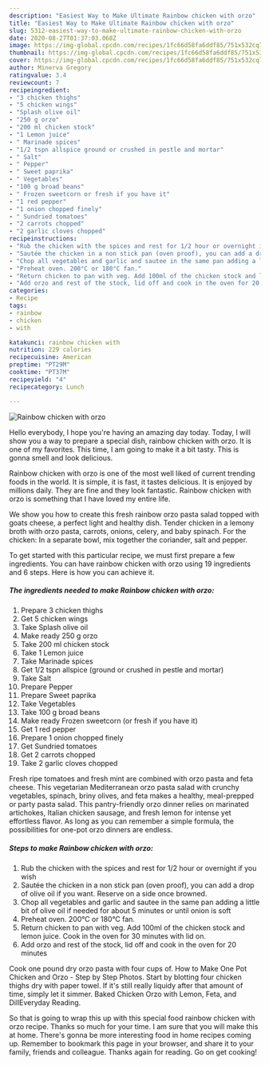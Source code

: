 ```yaml
---
description: "Easiest Way to Make Ultimate Rainbow chicken with orzo"
title: "Easiest Way to Make Ultimate Rainbow chicken with orzo"
slug: 5312-easiest-way-to-make-ultimate-rainbow-chicken-with-orzo
date: 2020-08-27T01:37:03.068Z
image: https://img-global.cpcdn.com/recipes/1fc66d58fa6ddf85/751x532cq70/rainbow-chicken-with-orzo-recipe-main-photo.jpg
thumbnail: https://img-global.cpcdn.com/recipes/1fc66d58fa6ddf85/751x532cq70/rainbow-chicken-with-orzo-recipe-main-photo.jpg
cover: https://img-global.cpcdn.com/recipes/1fc66d58fa6ddf85/751x532cq70/rainbow-chicken-with-orzo-recipe-main-photo.jpg
author: Minerva Gregory
ratingvalue: 3.4
reviewcount: 7
recipeingredient:
- "3 chicken thighs"
- "5 chicken wings"
- "Splash olive oil"
- "250 g orzo"
- "200 ml chicken stock"
- "1 Lemon juice"
- " Marinade spices"
- "1/2 tspn allspice ground or crushed in pestle and mortar"
- " Salt"
- " Pepper"
- " Sweet paprika"
- " Vegetables"
- "100 g broad beans"
- " Frozen sweetcorn or fresh if you have it"
- "1 red pepper"
- "1 onion chopped finely"
- " Sundried tomatoes"
- "2 carrots chopped"
- "2 garlic cloves chopped"
recipeinstructions:
- "Rub the chicken with the spices and rest for 1/2 hour or overnight if you wish"
- "Sautée the chicken in a non stick pan (oven proof), you can add a drop of olive oil if you want. Reserve on a side once browned."
- "Chop all vegetables and garlic and sautee in the same pan adding a little bit of olive oil if needed for about 5 minutes or until onion is soft"
- "Preheat oven. 200°C or 180°C fan."
- "Return chicken to pan with veg. Add 100ml of the chicken stock and lemon juice. Cook in the oven for 30 minutes with lid on."
- "Add orzo and rest of the stock, lid off and cook in the oven for 20 minutes"
categories:
- Recipe
tags:
- rainbow
- chicken
- with

katakunci: rainbow chicken with 
nutrition: 229 calories
recipecuisine: American
preptime: "PT29M"
cooktime: "PT37M"
recipeyield: "4"
recipecategory: Lunch

---
```



![Rainbow chicken with orzo](https://img-global.cpcdn.com/recipes/1fc66d58fa6ddf85/751x532cq70/rainbow-chicken-with-orzo-recipe-main-photo.jpg)

Hello everybody, I hope you're having an amazing day today. Today, I will show you a way to prepare a special dish, rainbow chicken with orzo. It is one of my favorites. This time, I am going to make it a bit tasty. This is gonna smell and look delicious.

Rainbow chicken with orzo is one of the most well liked of current trending foods in the world. It is simple, it is fast, it tastes delicious. It is enjoyed by millions daily. They are fine and they look fantastic. Rainbow chicken with orzo is something that I have loved my entire life.

We show you how to create this fresh rainbow orzo pasta salad topped with goats cheese, a perfect light and healthy dish. Tender chicken in a lemony broth with orzo pasta, carrots, onions, celery, and baby spinach. For the chicken: In a separate bowl, mix together the coriander, salt and pepper.


To get started with this particular recipe, we must first prepare a few ingredients. You can have rainbow chicken with orzo using 19 ingredients and 6 steps. Here is how you can achieve it.

<!--inarticleads1-->

##### The ingredients needed to make Rainbow chicken with orzo:

1. Prepare 3 chicken thighs
1. Get 5 chicken wings
1. Take Splash olive oil
1. Make ready 250 g orzo
1. Take 200 ml chicken stock
1. Take 1 Lemon juice
1. Take  Marinade spices
1. Get 1/2 tspn allspice (ground or crushed in pestle and mortar)
1. Take  Salt
1. Prepare  Pepper
1. Prepare  Sweet paprika
1. Take  Vegetables
1. Take 100 g broad beans
1. Make ready  Frozen sweetcorn (or fresh if you have it)
1. Get 1 red pepper
1. Prepare 1 onion chopped finely
1. Get  Sundried tomatoes
1. Get 2 carrots chopped
1. Take 2 garlic cloves chopped


Fresh ripe tomatoes and fresh mint are combined with orzo pasta and feta cheese. This vegetarian Mediterranean orzo pasta salad with crunchy vegetables, spinach, briny olives, and feta makes a healthy, meal-prepped or party pasta salad. This pantry-friendly orzo dinner relies on marinated artichokes, Italian chicken sausage, and fresh lemon for intense yet effortless flavor. As long as you can remember a simple formula, the possibilities for one-pot orzo dinners are endless. 

<!--inarticleads2-->

##### Steps to make Rainbow chicken with orzo:

1. Rub the chicken with the spices and rest for 1/2 hour or overnight if you wish
1. Sautée the chicken in a non stick pan (oven proof), you can add a drop of olive oil if you want. Reserve on a side once browned.
1. Chop all vegetables and garlic and sautee in the same pan adding a little bit of olive oil if needed for about 5 minutes or until onion is soft
1. Preheat oven. 200°C or 180°C fan.
1. Return chicken to pan with veg. Add 100ml of the chicken stock and lemon juice. Cook in the oven for 30 minutes with lid on.
1. Add orzo and rest of the stock, lid off and cook in the oven for 20 minutes


Cook one pound dry orzo pasta with four cups of. How to Make One Pot Chicken and Orzo - Step by Step Photos. Start by blotting four chicken thighs dry with paper towel. If it&#39;s still really liquidy after that amount of time, simply let it simmer. Baked Chicken Orzo with Lemon, Feta, and DillEveryday Reading. 

So that is going to wrap this up with this special food rainbow chicken with orzo recipe. Thanks so much for your time. I am sure that you will make this at home. There's gonna be more interesting food in home recipes coming up. Remember to bookmark this page in your browser, and share it to your family, friends and colleague. Thanks again for reading. Go on get cooking!
